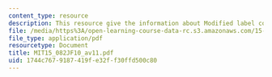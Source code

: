 ```yaml
---
content_type: resource
description: This resource give the information about Modified label correcting algorithm.
file: /media/https%3A/open-learning-course-data-rc.s3.amazonaws.com/15-082j-network-optimization-fall-2010/1744c7679187419fe32ff30ffd500c80_MIT15_082JF10_av11.pdf
file_type: application/pdf
resourcetype: Document
title: MIT15_082JF10_av11.pdf
uid: 1744c767-9187-419f-e32f-f30ffd500c80
---
```

